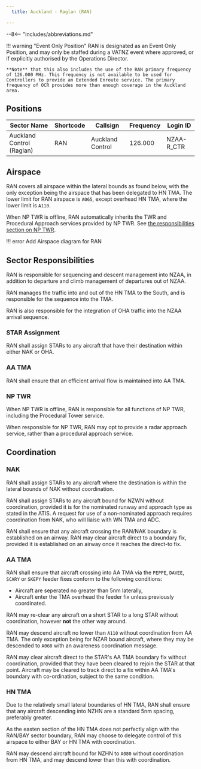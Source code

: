 ```yaml
---
  title: Auckland - Raglan (RAN)

---
```


--8<-- "includes/abbreviations.md"

!!! warning "Event Only Position"
    RAN is designated as an Event Only Position, and may only be staffed during a VATNZ event where approved, or if explicitly authorised by the Operations Director.

    **Note** that this also includes the use of the RAN primary frequency of 126.000 MHz. This frequency is not available to be used for Controllers to provide an Extended Enroute service. The primary frequency of OCR provides more than enough coverage in the Auckland area.

## Positions

| Sector Name               | Shortcode | Callsign         | Frequency | Login ID   |
| ------------------------- | --------- | ---------------- | --------- | ---------- |
| Auckland Control (Raglan) | RAN       | Auckland Control | 126.000   | NZAA-R_CTR |

## Airspace

RAN covers all airspace within the lateral bounds as found below, with the only exception being the airspace that has been delegated to HN TMA. The lower limit for RAN airspace is `A065`, except overhead HN TMA, where the lower limit is `A110`.

When NP TWR is offline, RAN automatically inherits the TWR and Procedural Approach services provided by NP TWR. See [the responsibilities section on NP TWR](#np-twr).

!!! error
    Add Airspace diagram for RAN

## Sector Responsibilities

RAN is responsible for sequencing and descent management into NZAA, in addition to departure and climb management of departures out of NZAA.

RAN manages the traffic into and out of the HN TMA to the South, and is responsible for the sequence into the TMA.

RAN is also responsible for the integration of OHA traffic into the NZAA arrival sequence.

### STAR Assignment

RAN shall assign STARs to any aircraft that have their destination within either NAK or OHA. 

### AA TMA

RAN shall ensure that an efficient arrival flow is maintained into AA TMA. 

### NP TWR

When NP TWR is offline, RAN is responsible for all functions of NP TWR, including the Procedural Tower service. 

When responsible for NP TWR, RAN may opt to provide a radar approach service, rather than a procedural approach service. 

## Coordination

### NAK

RAN shall assign STARs to any aircraft where the destination is within the lateral bounds of NAK without coordination.

RAN shall assign STARs to any aircraft bound for NZWN without coordination, provided it is for the nominated runway and approach type as stated in the ATIS. A request for use of a non-nominated approach requires coordination from NAK, who will liaise with WN TMA and ADC.

RAN shall ensure that any aircraft crossing the RAN/NAK boundary is established on an airway. RAN may clear aircraft direct to a boundary fix, provided it is established on an airway once it reaches the direct-to fix.


### AA TMA

RAN shall ensure that aircraft crossing into AA TMA via the `PEPPE`, `DAVEE`, `SCARY` or `SKEPY` feeder fixes conform to the following conditions:

  - Aircraft are seperated no greater than 5nm laterally,
  - Aircraft enter the TMA overhead the feeder fix unless previously coordinated.

RAN may re-clear any aircraft on a short STAR to a long STAR without coordination, however **not** the other way around.

RAN may descend aircraft no lower than `A110` without coordination from AA TMA. The only exception being for NZAR bound aircraft, where they may be descended to `A060` with an awareness coordination message.

RAN may clear aircraft direct to the STAR's AA TMA boundary fix without coordination, provided that they have been cleared to rejoin the STAR at that point. Aircraft may be cleared to track direct to a fix within AA TMA's boundary with co-ordination, subject to the same condition.

### HN TMA

Due to the relatively small lateral boundaries of HN TMA, RAN shall ensure that any aircraft descending into NZHN are a standard 5nm spacing, preferably greater.

As the easten section of the HN TMA does not perfectly align with the RAN/BAY sector boundary, RAN may choose to delegate control of this airspace to either BAY or HN TMA with coordination.

RAN may descend aircraft bound for NZHN to `A080` without coordination from HN TMA, and may descend lower than this with coordination.